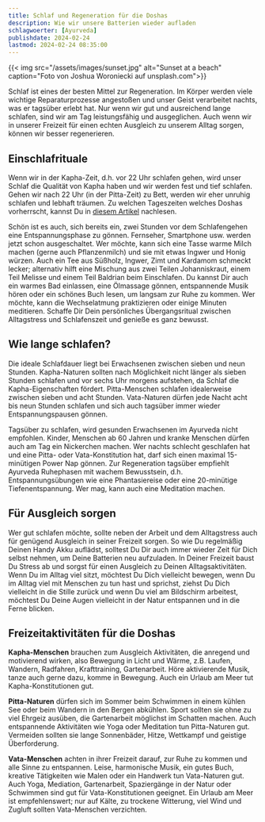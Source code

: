 ```yaml
---
title: Schlaf und Regeneration für die Doshas
description: Wie wir unsere Batterien wieder aufladen
schlagwoerter: [Ayurveda]
publishdate: 2024-02-24
lastmod: 2024-02-24 08:35:00
---
```


{{< img src="/assets/images/sunset.jpg" alt="Sunset at a beach" caption="Foto von Joshua Woroniecki auf unsplash.com">}}

Schlaf ist eines der besten Mittel zur Regeneration. Im Körper werden viele wichtige Reparaturprozesse angestoßen und unser Geist verarbeitet nachts, was er tagsüber erlebt hat. Nur wenn wir gut und ausreichend lange schlafen, sind wir am Tag leistungsfähig und ausgeglichen. Auch wenn wir in unserer Freizeit für einen echten Ausgleich zu unserem Alltag sorgen, können wir besser regenerieren.

## Einschlafrituale

Wenn wir in der Kapha-Zeit, d.h. vor 22 Uhr schlafen gehen, wird unser Schlaf die Qualität von Kapha haben und wir werden fest und tief schlafen. Gehen wir nach 22 Uhr (in der Pitta-Zeit) zu Bett, werden wir eher unruhig schlafen und lebhaft träumen. Zu welchen Tageszeiten welches Doshas vorherrscht, kannst Du in [diesem Artikel][1] nachlesen. 

Schön ist es auch, sich bereits ein, zwei Stunden vor dem Schlafengehen eine Entspannungsphase zu gönnen. Fernseher, Smartphone usw. werden jetzt schon ausgeschaltet. Wer möchte, kann sich eine Tasse warme Milch machen (gerne auch Pflanzenmilch) und sie mit etwas Ingwer und Honig würzen. Auch ein Tee aus Süßholz, Ingwer, Zimt und Kardamom schmeckt lecker; alternativ hilft eine Mischung aus zwei Teilen Johanniskraut, einem Teil Melisse und einem Teil Baldrian beim Einschlafen. Du kannst Dir auch ein warmes Bad einlassen, eine Ölmassage gönnen, entspannende Musik hören oder ein schönes Buch lesen, um langsam zur Ruhe zu kommen. Wer möchte, kann die Wechselatmung praktizieren oder einige Minuten meditieren. Schaffe Dir Dein persönliches Übergangsritual zwischen Alltagstress und Schlafenszeit und genieße es ganz bewusst.


## Wie lange schlafen?

Die ideale Schlafdauer liegt bei Erwachsenen zwischen sieben und neun Stunden. Kapha-Naturen sollten nach Möglichkeit nicht länger als sieben Stunden schlafen und vor sechs Uhr morgens aufstehen, da Schlaf die Kapha-Eigenschaften fördert. Pitta-Menschen schlafen idealerweise zwischen sieben und acht Stunden. Vata-Naturen dürfen jede Nacht acht bis neun Stunden schlafen und sich auch tagsüber immer wieder Entspannungspausen gönnen.

Tagsüber zu schlafen, wird gesunden Erwachsenen im Ayurveda nicht empfohlen. Kinder, Menschen ab 60 Jahren und kranke Menschen dürfen auch am Tag ein Nickerchen machen. Wer nachts schlecht geschlafen hat und eine Pitta- oder Vata-Konstitution hat, darf sich einen maximal 15-minütigen Power Nap gönnen. Zur Regeneration tagsüber empfiehlt Ayurveda Ruhephasen mit wachem Bewusstsein, d.h. Entspannungsübungen wie eine Phantasiereise oder eine 20-minütige Tiefenentspannung. Wer mag, kann auch eine Meditation machen.


## Für Ausgleich sorgen

Wer gut schlafen möchte, sollte neben der Arbeit und dem Alltagstress auch für genügend Ausgleich in seiner Freizeit sorgen. So wie Du regelmäßig Deinen Handy Akku auflädst, solltest Du Dir auch immer wieder Zeit für Dich selbst nehmen, um Deine Batterien neu aufzuladen. In Deiner Freizeit baust Du Stress ab und sorgst für einen Ausgleich zu Deinen Alltagsaktivitäten. Wenn Du im Alltag viel sitzt, möchtest Du Dich vielleicht bewegen, wenn Du im Alltag viel mit Menschen zu tun hast und sprichst, ziehst Du Dich vielleicht in die Stille zurück und wenn Du viel am Bildschirm arbeitest, möchtest Du Deine Augen     vielleicht in der Natur entspannen und in die Ferne blicken. 

## Freizeitaktivitäten für die Doshas

**Kapha-Menschen** brauchen zum Ausgleich Aktivitäten, die anregend und motivierend wirken, also Bewegung in Licht und Wärme, z.B. Laufen, Wandern, Radfahren, Krafttraining, Gartenarbeit. Höre aktivierende Musik, tanze auch gerne dazu, komme in Bewegung. Auch ein Urlaub am Meer tut Kapha-Konstitutionen gut.

**Pitta-Naturen** dürfen sich im Sommer beim Schwimmen in einem kühlen See oder beim Wandern in den Bergen abkühlen. Sport sollten sie ohne zu viel Ehrgeiz ausüben, die Gartenarbeit möglichst im Schatten machen. Auch entspannende Aktivitäten wie Yoga oder Meditation tun Pitta-Naturen gut. Vermeiden sollten sie lange Sonnenbäder, Hitze, Wettkampf und geistige Überforderung.

**Vata-Menschen** achten in ihrer Freizeit darauf, zur Ruhe zu kommen und alle Sinne zu entspannen. Leise, harmonische Musik, ein gutes Buch, kreative Tätigkeiten wie Malen oder ein Handwerk tun Vata-Naturen gut. Auch Yoga, Mediation, Gartenarbeit, Spaziergänge in der Natur oder Schwimmen sind gut für Vata-Konstitutionen geeignet. Ein Urlaub am Meer ist empfehlenswert; nur auf Kälte, zu trockene Witterung, viel Wind und Zugluft sollten Vata-Menschen verzichten.


[1]: /artikel/2023/doshas-im-wandel-der-zeiten#Tageszeiten
[2]: /artikel/2024/oelmassage/
